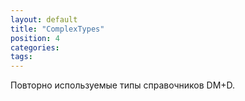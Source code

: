```yaml
---
layout: default
title: "ComplexTypes"
position: 4
categories: 
tags: 
---
```


Повторно используемые типы справочников DM+D.

 



 

 

